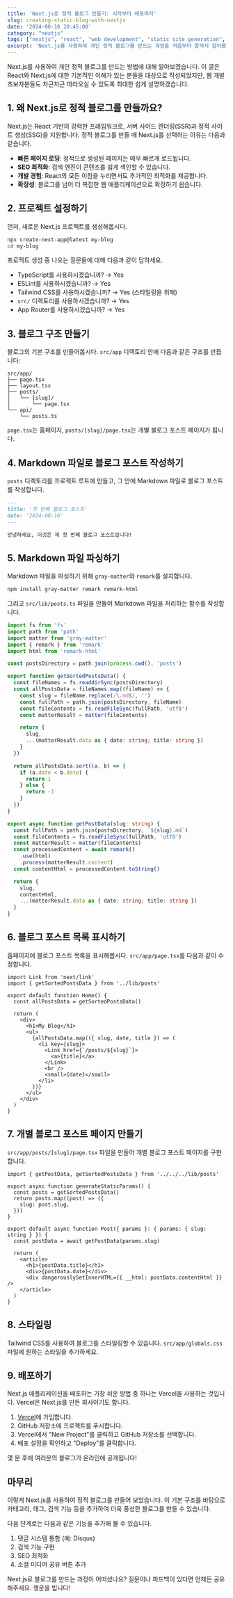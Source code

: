 ```yaml
---
title: 'Next.js로 정적 블로그 만들기: 시작부터 배포까지'
slug: creating-static-blog-with-nextjs
date: '2024-08-16 20:45:00'
category: "nextjs"
tags: ["nextjs", "react", "web development", "static site generation", "blogging"]
excerpt: 'Next.js를 사용하여 개인 정적 블로그를 만드는 과정을 처음부터 끝까지 알아봅니다. 초보자도 쉽게 따라할 수 있는 단계별 가이드입니다.'
---
```


Next.js를 사용하여 개인 정적 블로그를 만드는 방법에 대해 알아보겠습니다. 이 글은 React와 Next.js에 대한 기본적인 이해가 있는 분들을 대상으로 작성되었지만, 웹 개발 초보자분들도 차근차근 따라오실 수 있도록 최대한 쉽게 설명하겠습니다.

## 1. 왜 Next.js로 정적 블로그를 만들까요?

Next.js는 React 기반의 강력한 프레임워크로, 서버 사이드 렌더링(SSR)과 정적 사이트 생성(SSG)을 지원합니다. 정적 블로그를 만들 때 Next.js를 선택하는 이유는 다음과 같습니다.

- **빠른 페이지 로딩**: 정적으로 생성된 페이지는 매우 빠르게 로드됩니다.
- **SEO 최적화**: 검색 엔진이 콘텐츠를 쉽게 색인할 수 있습니다.
- **개발 경험**: React의 모든 이점을 누리면서도 추가적인 최적화를 제공합니다.
- **확장성**: 블로그를 넘어 더 복잡한 웹 애플리케이션으로 확장하기 쉽습니다.

## 2. 프로젝트 설정하기

먼저, 새로운 Next.js 프로젝트를 생성해봅시다.

```bash
npx create-next-app@latest my-blog
cd my-blog
```

프로젝트 생성 중 나오는 질문들에 대해 다음과 같이 답하세요.

- TypeScript를 사용하시겠습니까? → Yes
- ESLint를 사용하시겠습니까? → Yes
- Tailwind CSS를 사용하시겠습니까? → Yes (스타일링을 위해)
- `src/` 디렉토리를 사용하시겠습니까? → Yes
- App Router를 사용하시겠습니까? → Yes

## 3. 블로그 구조 만들기

블로그의 기본 구조를 만들어봅시다. `src/app` 디렉토리 안에 다음과 같은 구조를 만듭니다:

```
src/app/
├── page.tsx
├── layout.tsx
├── posts/
│   └── [slug]/
│       └── page.tsx
└── api/
    └── posts.ts
```

`page.tsx`는 홈페이지, `posts/[slug]/page.tsx`는 개별 블로그 포스트 페이지가 됩니다.

## 4. Markdown 파일로 블로그 포스트 작성하기

`posts` 디렉토리를 프로젝트 루트에 만들고, 그 안에 Markdown 파일로 블로그 포스트를 작성합니다.

```markdown
---
title: '첫 번째 블로그 포스트'
date: '2024-08-16'
---

안녕하세요, 이것은 제 첫 번째 블로그 포스트입니다!
```

## 5. Markdown 파일 파싱하기

Markdown 파일을 파싱하기 위해 `gray-matter`와 `remark`를 설치합니다.

```bash
npm install gray-matter remark remark-html
```

그리고 `src/lib/posts.ts` 파일을 만들어 Markdown 파일을 처리하는 함수를 작성합니다.

```typescript
import fs from 'fs'
import path from 'path'
import matter from 'gray-matter'
import { remark } from 'remark'
import html from 'remark-html'

const postsDirectory = path.join(process.cwd(), 'posts')

export function getSortedPostsData() {
  const fileNames = fs.readdirSync(postsDirectory)
  const allPostsData = fileNames.map((fileName) => {
    const slug = fileName.replace(/\.md$/, '')
    const fullPath = path.join(postsDirectory, fileName)
    const fileContents = fs.readFileSync(fullPath, 'utf8')
    const matterResult = matter(fileContents)

    return {
      slug,
      ...(matterResult.data as { date: string; title: string })
    }
  })

  return allPostsData.sort((a, b) => {
    if (a.date < b.date) {
      return 1
    } else {
      return -1
    }
  })
}

export async function getPostData(slug: string) {
  const fullPath = path.join(postsDirectory, `${slug}.md`)
  const fileContents = fs.readFileSync(fullPath, 'utf8')
  const matterResult = matter(fileContents)
  const processedContent = await remark()
    .use(html)
    .process(matterResult.content)
  const contentHtml = processedContent.toString()

  return {
    slug,
    contentHtml,
    ...(matterResult.data as { date: string; title: string })
  }
}
```

## 6. 블로그 포스트 목록 표시하기

홈페이지에 블로그 포스트 목록을 표시해봅시다. `src/app/page.tsx`를 다음과 같이 수정합니다.

```tsx
import Link from 'next/link'
import { getSortedPostsData } from '../lib/posts'

export default function Home() {
  const allPostsData = getSortedPostsData()

  return (
    <div>
      <h1>My Blog</h1>
      <ul>
        {allPostsData.map(({ slug, date, title }) => (
          <li key={slug}>
            <Link href={`/posts/${slug}`}>
              <a>{title}</a>
            </Link>
            <br />
            <small>{date}</small>
          </li>
        ))}
      </ul>
    </div>
  )
}
```

## 7. 개별 블로그 포스트 페이지 만들기

`src/app/posts/[slug]/page.tsx` 파일을 만들어 개별 블로그 포스트 페이지를 구현합니다.

```tsx
import { getPostData, getSortedPostsData } from '../../../lib/posts'

export async function generateStaticParams() {
  const posts = getSortedPostsData()
  return posts.map((post) => ({
    slug: post.slug,
  }))
}

export default async function Post({ params }: { params: { slug: string } }) {
  const postData = await getPostData(params.slug)

  return (
    <article>
      <h1>{postData.title}</h1>
      <div>{postData.date}</div>
      <div dangerouslySetInnerHTML={{ __html: postData.contentHtml }} />
    </article>
  )
}
```

## 8. 스타일링

Tailwind CSS를 사용하여 블로그를 스타일링할 수 있습니다. `src/app/globals.css` 파일에 원하는 스타일을 추가하세요.

## 9. 배포하기

Next.js 애플리케이션을 배포하는 가장 쉬운 방법 중 하나는 Vercel을 사용하는 것입니다. Vercel은 Next.js를 만든 회사이기도 합니다.

1. [Vercel](https://vercel.com/)에 가입합니다.
2. GitHub 저장소에 프로젝트를 푸시합니다.
3. Vercel에서 "New Project"를 클릭하고 GitHub 저장소를 선택합니다.
4. 배포 설정을 확인하고 "Deploy"를 클릭합니다.

몇 분 후에 여러분의 블로그가 온라인에 공개됩니다!

## 마무리

이렇게 Next.js를 사용하여 정적 블로그를 만들어 보았습니다. 이 기본 구조를 바탕으로 카테고리, 태그, 검색 기능 등을 추가하여 더욱 풍성한 블로그를 만들 수 있습니다.

다음 단계로는 다음과 같은 기능을 추가해 볼 수 있습니다.

1. 댓글 시스템 통합 (예: Disqus)
2. 검색 기능 구현
3. SEO 최적화
4. 소셜 미디어 공유 버튼 추가

Next.js로 블로그를 만드는 과정이 어떠셨나요? 질문이나 피드백이 있다면 언제든 공유해주세요. 행운을 빕니다!
